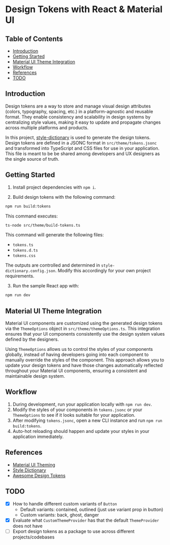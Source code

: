 # Design Tokens with React & Material UI

## Table of Contents

- [Introduction](#introduction)
- [Getting Started](#getting-started)
- [Material UI Theme Integration](#material-ui-theme-integration)
- [Workflow](#workflow)
- [References](#references)
- [TODO](#todo)

## Introduction

Design tokens are a way to store and manage visual design attributes (colors, typography, spacing, etc.) in a platform-agnostic and reusable format. They enable consistency and scalability in design systems by centralizing style values, making it easy to update and propagate changes across multiple platforms and products.

In this project, [style-dictionary](https://styledictionary.com/getting-started/installation/) is used to generate the design tokens. Design tokens are defined in a JSONC format in `src/theme/tokens.jsonc` and transformed into TypeScript and CSS files for use in your application. This file is meant to be be shared among developers and UX designers as the single source of truth.

## Getting Started

1. Install project dependencies with `npm i`.

2. Build design tokens with the following command:

```sh
npm run build:tokens
```

This command executes:

```sh
ts-node src/theme/build-tokens.ts
```

This command will generate the following files:

- `tokens.ts`
- `tokens.d.ts`
- `tokens.css`

The outputs are controlled and determined in `style-dictionary.config.json`. Modify this accordingly for your own project requirements.

3. Run the sample React app with:

```sh
npm run dev
```

## Material UI Theme Integration

Material UI components are customized using the generated design tokens via the `ThemeOptions` object in `src/theme/themeOptions.ts`. This integration ensures that your UI components consistently use the design system values defined by the designers.

Using `ThemeOptions` allows us to control the styles of your components globally, instead of having developers going into each component to manually override the styles of the component. This approach allows you to update your design tokens and have those changes automatically reflected throughout your Material UI components, ensuring a consistent and maintainable design system.

## Workflow

1. During development, run your application locally with `npm run dev`.
2. Modify the styles of your components in `tokens.jsonc` or your `ThemeOptions` to see if it looks suitable for your application.
3. After modifying `tokens.jsonc`, open a new CLI instance and run `npm run build:tokens`.
4. Auto-hot reloading should happen and update your styles in your application immediately.

## References

- [Material UI Theming](https://mui.com/material-ui/customization/theming/)
- [Style Dictionary](https://styledictionary.com/getting-started/installation/)
- [Awesome Design Tokens](https://github.com/sturobson/Awesome-Design-Tokens)

## TODO

- [x] How to handle different custom variants of `Button`
  - Default variants: contained, outlined (just use variant prop in button)
  - Custom variants: back, ghost, danger
- [x] Evaluate what `CustomThemeProvider` has that the default `ThemeProvider` does not have
- [ ] Export design tokens as a package to use across different projects/codebases
